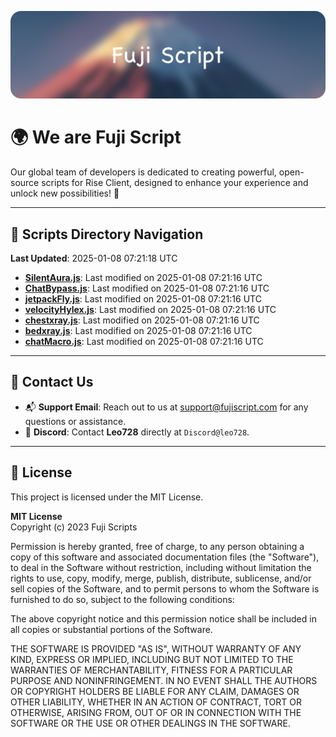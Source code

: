 ![Banner](.github/b.webp)

# 🌍 **We are Fuji Script**

Our global team of developers is dedicated to creating powerful, open-source scripts for Rise Client, designed to enhance your experience and unlock new possibilities! 🌟

---
<!-- SCRIPTS_NAVIGATION_START -->
## 📂 **Scripts Directory Navigation**

**Last Updated**: 2025-01-08 07:21:18 UTC

- **[SilentAura.js](scripts/SilentAura.js)**: Last modified on 2025-01-08 07:21:16 UTC
- **[ChatBypass.js](scripts/ChatBypass.js)**: Last modified on 2025-01-08 07:21:16 UTC
- **[jetpackFly.js](scripts/jetpackFly.js)**: Last modified on 2025-01-08 07:21:16 UTC
- **[velocityHylex.js](scripts/velocityHylex.js)**: Last modified on 2025-01-08 07:21:16 UTC
- **[chestxray.js](scripts/chestxray.js)**: Last modified on 2025-01-08 07:21:16 UTC
- **[bedxray.js](scripts/bedxray.js)**: Last modified on 2025-01-08 07:21:16 UTC
- **[chatMacro.js](scripts/chatMacro.js)**: Last modified on 2025-01-08 07:21:16 UTC

<!-- SCRIPTS_NAVIGATION_END -->

---

## 💬 **Contact Us**  
- 📬 **Support Email**: Reach out to us at [support@fujiscript.com](mailto:support@fujiscript.com) for any questions or assistance.  
- 💬 **Discord**: Contact **Leo728** directly at `Discord@leo728`.

---

## 📜 **License**

This project is licensed under the MIT License.  

**MIT License**  
Copyright (c) 2023 Fuji Scripts  

Permission is hereby granted, free of charge, to any person obtaining a copy of this software and associated documentation files (the "Software"), to deal in the Software without restriction, including without limitation the rights to use, copy, modify, merge, publish, distribute, sublicense, and/or sell copies of the Software, and to permit persons to whom the Software is furnished to do so, subject to the following conditions:  

The above copyright notice and this permission notice shall be included in all copies or substantial portions of the Software.  

THE SOFTWARE IS PROVIDED "AS IS", WITHOUT WARRANTY OF ANY KIND, EXPRESS OR IMPLIED, INCLUDING BUT NOT LIMITED TO THE WARRANTIES OF MERCHANTABILITY, FITNESS FOR A PARTICULAR PURPOSE AND NONINFRINGEMENT. IN NO EVENT SHALL THE AUTHORS OR COPYRIGHT HOLDERS BE LIABLE FOR ANY CLAIM, DAMAGES OR OTHER LIABILITY, WHETHER IN AN ACTION OF CONTRACT, TORT OR OTHERWISE, ARISING FROM, OUT OF OR IN CONNECTION WITH THE SOFTWARE OR THE USE OR OTHER DEALINGS IN THE SOFTWARE.  
